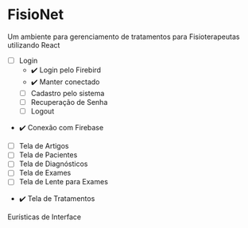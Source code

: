 # FisioNet
Um ambiente para gerenciamento de tratamentos para Fisioterapeutas utilizando React

- [ ] Login
  - :heavy_check_mark: Login pelo Firebird
  - :heavy_check_mark: Manter conectado
  - [ ] Cadastro pelo sistema
  - [ ] Recuperação de Senha
  - [ ] Logout
- :heavy_check_mark: Conexão com Firebase
- [ ] Tela de Artigos
- [ ] Tela de Pacientes
- [ ] Tela de Diagnósticos
- [ ] Tela de Exames
- [ ] Tela de Lente para Exames
- :heavy_check_mark: Tela de Tratamentos

Eurísticas de Interface
